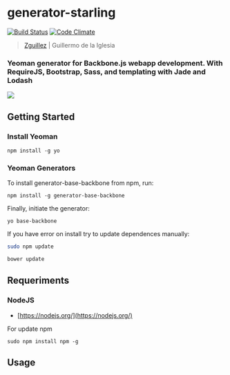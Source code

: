 # generator-starling
[![Build Status](https://secure.travis-ci.org/zguillez/generator-base-backbone.png?branch=master)](https://travis-ci.org/zguillez/generator-base-backbone) [![Code Climate](https://codeclimate.com/github/zguillez/generator-base-backbone/badges/gpa.svg)](https://codeclimate.com/github/zguillez/generator-base-backbone)

> [Zguillez](https://zguillez.io) | Guillermo de la Iglesia

### Yeoman generator for Backbone.js webapp development. With RequireJS, Bootstrap, Sass, and templating with Jade and Lodash

![](http://zguillez.github.io/img/backbone.png)

## Getting Started

### Install Yeoman

	npm install -g yo

### Yeoman Generators

To install generator-base-backbone from npm, run:

	npm install -g generator-base-backbone

Finally, initiate the generator:

	yo base-backbone

If you have error on install try to update dependences manually:

```bash
sudo npm update
```
```bash
bower update
```

## Requeriments

### NodeJS

* [https://nodejs.org/](https://nodejs.org/)

For update npm

	sudo npm install npm -g

## Usage

